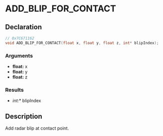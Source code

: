 # ADD_BLIP_FOR_CONTACT

## Declaration
```cpp
// 0x7C671162
void ADD_BLIP_FOR_CONTACT(float x, float y, float z, int* blipIndex);
```

### Arguments
- **float:** x
- **float:** y
- **float:** z

### Results
- **int*:** blipIndex

## Description
Add radar blip at contact point.